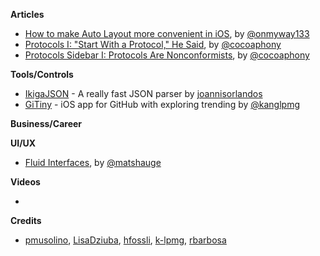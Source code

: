 
**Articles**

* [How to make Auto Layout more convenient in iOS](https://medium.com/flawless-app-stories/how-to-make-auto-layout-more-convenient-in-ios-df3b42fed37f), by [@onmyway133](https://twitter.com/onmyway133)
* [Protocols I: "Start With a Protocol," He Said](http://robnapier.net/start-with-a-protocol), by [@cocoaphony](https://twitter.com/cocoaphony)
* [Protocols Sidebar I: Protocols Are Nonconformists](http://robnapier.net/nonconformist), by [@cocoaphony](https://twitter.com/cocoaphony)

**Tools/Controls**

* [IkigaJSON](https://github.com/Ikiga/IkigaJSON) - A really fast JSON parser by [joannisorlandos](https://twitter.com/joannisorlandos)
* [GiTiny](https://github.com/k-lpmg/GiTiny) - iOS app for GitHub with exploring trending by [@kanglpmg](https://twitter.com/kanglpmg)

**Business/Career**

**UI/UX**

* [Fluid Interfaces](https://medium.com/@matshauge/fluid-interfaces-8302c95939fb), by [@matshauge](https://twitter.com/matshauge)

**Videos**

*

**Credits**

* [pmusolino](https://github.com/pmusolino), [LisaDziuba](https://github.com/lisadziuba), [hfossli](https://twitter.com/hfossli), [k-lpmg](https://github.com/k-lpmg), [rbarbosa](https://github.com/rbarbosa)
